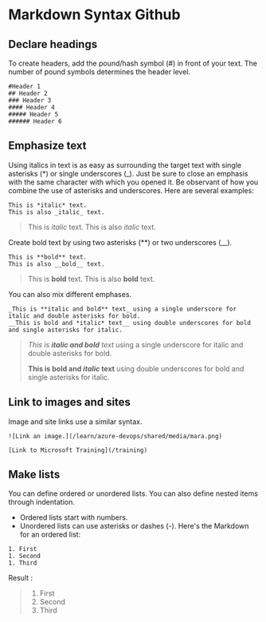 # Markdown Syntax Github

## Declare headings
To create headers, add the pound/hash symbol (#) in front of your text. The number of pound symbols determines the header level.
```
#Header 1
## Header 2
### Header 3
#### Header 4
##### Header 5
###### Header 6
```

## Emphasize text
Using italics in text is as easy as surrounding the target text with single asterisks (*) or single underscores (_). Just be sure to close an emphasis with the same character with which you opened it. Be observant of how you combine the use of asterisks and underscores. Here are several examples:
```
This is *italic* text.
This is also _italic_ text.
```
> This is *italic* text. This is also _italic_ text.

Create bold text by using two asterisks (**) or two underscores (__).
```
This is **bold** text.
This is also __bold__ text.
```
> This is **bold** text. This is also __bold__ text.

You can also mix different emphases.
```
_This is **italic and bold** text_ using a single underscore for italic and double asterisks for bold.
__This is bold and *italic* text__ using double underscores for bold and single asterisks for italic.
```
> _This is **italic and bold** text_ using a single underscore for italic and double asterisks for bold.
>
> **This is bold and _italic_ text** using double underscores for bold and single asterisks for italic.

## Link to images and sites
Image and site links use a similar syntax.
```
![Link an image.](/learn/azure-devops/shared/media/mara.png)
```
```
[Link to Microsoft Training](/training)
```

## Make lists
You can define ordered or unordered lists. You can also define nested items through indentation.
- Ordered lists start with numbers.
- Unordered lists can use asterisks or dashes (-).
Here's the Markdown for an ordered list:
```
1. First
1. Second
1. Third
```
Result : 
> 1. First
> 2. Second
> 3. Third
